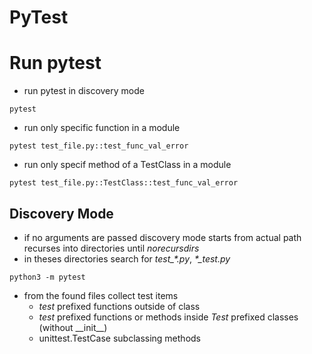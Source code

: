 # PyTest
# Run pytest
- run pytest in discovery mode
```console
pytest
```
- run only specific function in a module
```console
pytest test_file.py::test_func_val_error
```
- run only specif method of a TestClass in a module
```console
pytest test_file.py::TestClass::test_func_val_error
```


## Discovery Mode
- if no arguments are passed discovery mode starts from actual path recurses into directories until *norecursdirs*
- in theses directories search for *test_\*.py*, *\*_test.py*
```console
python3 -m pytest
```
- from the found files collect test items
    + *test* prefixed functions outside of class
    + *test* prefixed functions or methods inside *Test* prefixed classes (without \_\_init\_\_)
    + unittest.TestCase subclassing methods